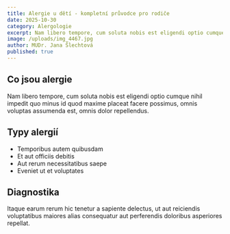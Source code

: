```yaml
---
title: Alergie u dětí - kompletní průvodce pro rodiče
date: 2025-10-30
category: Alergologie
excerpt: Nam libero tempore, cum soluta nobis est eligendi optio cumque nihil impedit quo minus id quod maxime placeat facere possimus.
image: /uploads/img_4467.jpg
author: MUDr. Jana Šlechtová
published: true
---
```


## Co jsou alergie

Nam libero tempore, cum soluta nobis est eligendi optio cumque nihil impedit quo minus id quod maxime placeat facere possimus, omnis voluptas assumenda est, omnis dolor repellendus.

## Typy alergií

- Temporibus autem quibusdam
- Et aut officiis debitis
- Aut rerum necessitatibus saepe
- Eveniet ut et voluptates

## Diagnostika

Itaque earum rerum hic tenetur a sapiente delectus, ut aut reiciendis voluptatibus maiores alias consequatur aut perferendis doloribus asperiores repellat.
